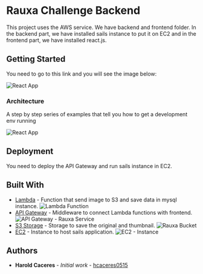 # Rauxa Challenge Backend

This project uses the AWS service. We have backend and frontend folder. In the backend part, we have installed sails instance to put it on EC2 and in the frontend part, we have installed react.js.

## Getting Started

You need to go to this link and you will see the image below:

![React App](https://s3.us-east-2.amazonaws.com/rauxabucket/react-frontend.png)

### Architecture

A step by step series of examples that tell you how to get a development env running

![React App](https://s3.us-east-2.amazonaws.com/rauxabucket/RauxaArchitecture.png)

## Deployment

You need to deploy the API Gateway and run sails instance in EC2.

## Built With

* [Lambda](https://aws.amazon.com/es/lambda/features/) - Function that send image to S3 and save data in mysql instance.
![Lambda Function](https://s3.us-east-2.amazonaws.com/rauxabucket/lambda-function.png)
* [API Gateway](https://aws.amazon.com/es/api-gateway/) - Middleware to connect Lambda functions with frontend.
![API Gateway - Rauxa Service](https://s3.us-east-2.amazonaws.com/rauxabucket/api-gateway.png)
* [S3 Storage](https://aws.amazon.com/es/s3/) - Storage to save the original and thumbnail.
![Rauxa Bucket](https://s3.us-east-2.amazonaws.com/rauxabucket/s3-storage.png)
* [EC2](https://aws.amazon.com/es/ec2/) - Instance to host sails application.
![EC2 - Instance](https://s3.us-east-2.amazonaws.com/rauxabucket/ec2-instance.png)


## Authors

* **Harold Caceres** - *Initial work* - [hcaceres0515](https://github.com/hcaceres0515)
